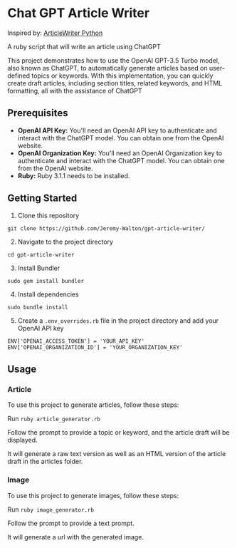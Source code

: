 # Chat GPT Article Writer

Inspired by:
[ArticleWriter Python](https://github.com/frankcjones/articlewriter)

A ruby script that will write an article using ChatGPT

This project demonstrates how to use the OpenAI GPT-3.5 Turbo model, also known as ChatGPT, to automatically generate articles based on user-defined topics or keywords. With this implementation, you can quickly create draft articles, including section titles, related keywords, and HTML formatting, all with the assistance of ChatGPT

## Prerequisites

* **OpenAI API Key:** You'll need an OpenAI API key to authenticate and interact with the ChatGPT model. You can obtain one from the OpenAI website.
* **OpenAI Organization Key:** You'll need an OpenAI Organization key to authenticate and interact with the ChatGPT model. You can obtain one from the OpenAI website.
* **Ruby:** Ruby 3.1.1 needs to be installed.



## Getting Started

1. Clone this repository
```
git clone https://github.com/Jeremy-Walton/gpt-article-writer/
```

2. Navigate to the project directory
```
cd gpt-article-writer
```

3. Install Bundler
```
sudo gem install bundler
```

4. Install dependencies
```
sudo bundle install
```

5. Create a `.env_overrides.rb` file in the project directory and add your OpenAI API key
```
ENV['OPENAI_ACCESS_TOKEN'] = 'YOUR_API_KEY'
ENV['OPENAI_ORGANIZATION_ID'] = 'YOUR_ORGANIZATION_KEY'
```

## Usage

### Article

To use this project to generate articles, follow these steps:

Run `ruby article_generator.rb`

Follow the prompt to provide a topic or keyword, and the article draft will be displayed.

It will generate a raw text version as well as an HTML version of the article draft in the articles folder.

### Image

To use this project to generate images, follow these steps:

Run `ruby image_generator.rb`

Follow the prompt to provide a text prompt.

It will generate a url with the generated image.
